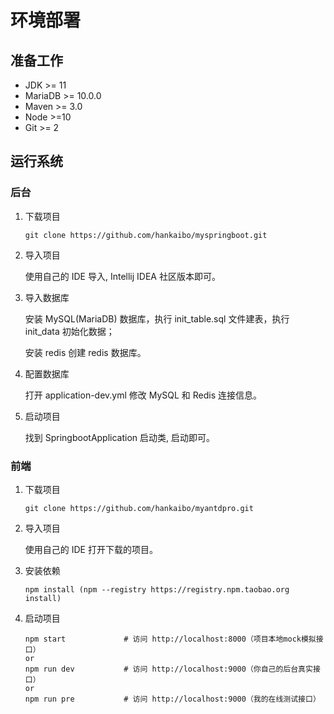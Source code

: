 # 环境部署

## 准备工作

* JDK >= 11 
* MariaDB >= 10.0.0
* Maven >= 3.0
* Node >=10
* Git >= 2

## 运行系统

### 后台

1. 下载项目
    ```
    git clone https://github.com/hankaibo/myspringboot.git
    ```
2. 导入项目
    
    使用自己的 IDE 导入, Intellij IDEA 社区版本即可。
3. 导入数据库

    安装 MySQL(MariaDB) 数据库，执行 init_table.sql 文件建表，执行 init_data 初始化数据；
    
    安装 redis 创建 redis 数据库。
4. 配置数据库

    打开 application-dev.yml 修改 MySQL 和 Redis 连接信息。
5. 启动项目

    找到 SpringbootApplication 启动类, 启动即可。
    
### 前端

1. 下载项目
    ```
    git clone https://github.com/hankaibo/myantdpro.git
    ```
2. 导入项目

    使用自己的 IDE 打开下载的项目。
3. 安装依赖
    ```
    npm install (npm --registry https://registry.npm.taobao.org install)
    ```
4. 启动项目
    ```
    npm start             # 访问 http://localhost:8000（项目本地mock模拟接口）
    or
    npm run dev           # 访问 http://localhost:9000（你自己的后台真实接口）
    or
    npm run pre           # 访问 http://localhost:9000（我的在线测试接口）
    ```
